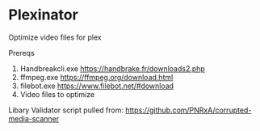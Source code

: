 # Plexinator
Optimize video files for plex

Prereqs
1. Handbreakcli.exe https://handbrake.fr/downloads2.php
2. ffmpeg.exe https://ffmpeg.org/download.html
3. filebot.exe https://www.filebot.net/#download
4. Video files to optimize

Libary Validator script pulled from: https://github.com/PNRxA/corrupted-media-scanner

